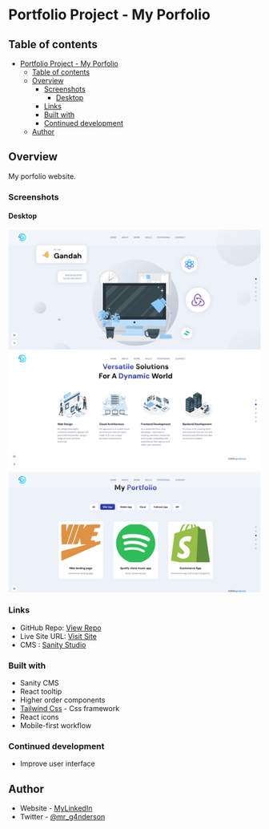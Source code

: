 # Portfolio Project - My Porfolio

## Table of contents

- [Portfolio Project - My Porfolio](#portfolio-project---my-porfolio)
  - [Table of contents](#table-of-contents)
  - [Overview](#overview)
    - [Screenshots](#screenshots)
      - [Desktop](#desktop)
    - [Links](#links)
    - [Built with](#built-with)
    - [Continued development](#continued-development)
  - [Author](#author)

## Overview

My porfolio website.

### Screenshots

#### Desktop

![Desktop](./react_frontend/screenshots/S_1.png)
![Desktop](./react_frontend/screenshots/S_2.png)
![Desktop](./react_frontend/screenshots/S_3.png)



### Links

- GitHub Repo: [View Repo](https://github.com/Gandah/my-porfolio-site.git)
- Live Site URL: [Visit Site](https://localhost.com/)
- CMS : [Sanity Studio](https://localhost.com/)

### Built with

- Sanity CMS
- React tooltip
- Higher order components
- [Tailwind Css](https://tailwindcss.com/) - Css framework
- React icons
- Mobile-first workflow

### Continued development

- Improve user interface

## Author

- Website - [MyLinkedIn](https://www.linkedin.com/in/gandahkelvin)
- Twitter - [@mr_g4nderson](https://twitter.com/mr_g4nderson?t=A5NobjZab2sVEdh3Zq9s0A&s=09)
